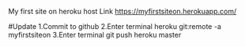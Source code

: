My first site on heroku host
Link https://myfirstsiteon.herokuapp.com/


#Update
1.Commit to github
2.Enter terminal heroku git:remote -a myfirstsiteon 
3.Enter terminal git push heroku master
